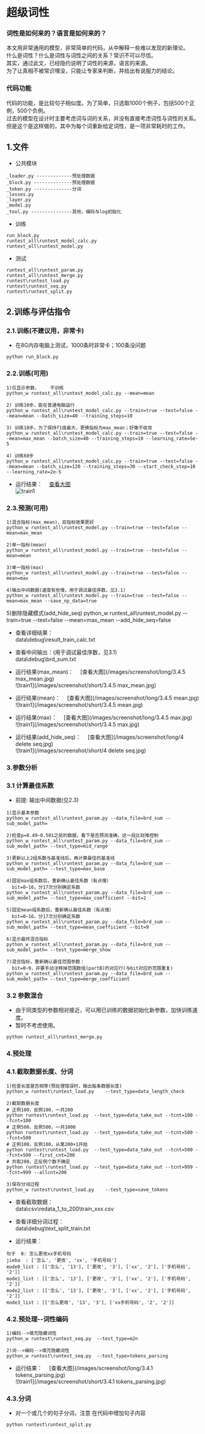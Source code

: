# 超级词性

### 词性是如何来的？语言是如何来的？

本文用非常通用的模型，非常简单的代码，从中解释一些难以发现的新理论。<br>
什么是词性？什么是词性与词性之间的关系？常识不可以尽信。<br>
其实，通过此文，已经隐约说明了词性的来源，语言的来源。<br>
为了让真相不被常识埋没，只能让专家来判断，并给出有说服力的结论。<br>

### 代码功能

代码的功能，是比较句子相似度。为了简单，只选取1000个例子，包括500个正例，500个负例。<br>
过去的模型在设计时主要考虑词与词的关系，并没有直接考虑词性与词性的关系。<br>
但是这个是这样做的，其中为每个词重新给定词性，是一项非常耗时的工作。<br>


## 1.文件
* 公共模块
```
_loader.py -------------预处理数据
_block.py --------------预处理数据
_token.py --------------分词
_losses.py
_layer.py
_model.py
_tool.py ---------------其他，编码与log初始化
```
* 训练
```
run_block.py
runtest_all\runtest_model_calc.py
runtest_all\runtest_model.py
```
* 测试
```
runtest_all\runtest_param.py
runtest_all\runtest_merge.py  
runtest\runtest_load.py  
runtest\runtest_seq.py  
runtest\runtest_split.py  
```

## 2.训练与评估指令

### 2.1.训练(不建议用，非常卡)
* 在8G内存电脑上测试，1000条时非常卡；100条没问题  
```
python run_block.py
```


### 2.2.训练(可用)
```
1)仅显示参数，	不训练  
python_w runtest_all\runtest_model_calc.py --mean=mean

2) 训练10步，能在普通电脑运行  
python_w runtest_all\runtest_model_calc.py --train=true --test=false --mean=mean --batch_size=40 --training_steps=10

3) 训练10步，为了保持f1值最大，更换指标为max_mean；好像不收敛  
python_w runtest_all\runtest_model_calc.py --train=true --test=false --mean=max_mean --batch_size=40 --training_steps=10 --learning_rate=5e-5

4) 训练60步  
python_w runtest_all\runtest_model_calc.py --train=true --test=false --mean=mean --batch_size=120 --training_steps=30 --start_check_step=10 --learning_rate=2e-5
```
* 运行结果：  　[查看大图](/images/screenshot/train/train2.jpg)<br>
![train1](/images/screenshot/train/train1.jpg)

### 2.3.预测(可用)
```
1)混合指标(max_mean)，双指标效果更好
python_w runtest_all\runtest_model.py --train=true --test=false --mean=max_mean

2)单一指标(mean)
python_w runtest_all\runtest_model.py --train=true --test=false --mean=mean

3)单一指标(max)
python_w runtest_all\runtest_model.py --train=true --test=false --mean=max

4)输出中间数据(速度有些慢，用于调试最佳序数，见3.1)
python_w runtest_all\runtest_model.py --train=true --test=false --mean=max_mean --save_np_data=true
```
5)删除隐藏模式(add_hide_seq)
python_w runtest_all\runtest_model.py --train=true --test=false --mean=max_mean --add_hide_seq=false

* 查看详细结果：  
data\debug\result_train_calc.txt
* 查看中间输出：(用于调试最佳序数，见3.1)  
data\debug\brd_sum.txt

* 运行结果(max_mean)：  　[查看大图](/images/screenshot/long/3.4.5 max_mean.jpg)<br>
![train1](/images/screenshot/short/3.4.5 max_mean.jpg)

* 运行结果(mean)：  　[查看大图](/images/screenshot/long/3.4.5 mean.jpg)<br>
![train1](/images/screenshot/short/3.4.5 mean.jpg)

* 运行结果(max)：  　[查看大图](/images/screenshot/long/3.4.5 max.jpg)<br>
![train1](/images/screenshot/short/3.4.5 max.jpg)

* 运行结果(add_hide_seq)：  　[查看大图](/images/screenshot/long/4 delete seq.jpg)<br>
![train1](/images/screenshot/short/4 delete seq.jpg)


### 3.参数分析
### 3.1 计算最佳系数
* 前提: 输出中间数据(见2.3)

```
1)显示基本参数
python_w runtest_all\runtest_param.py --data_file=brd_sum --sub_model_path=

2)检查p=0.49~0.501之前的数据，看下是否预测准确，这一段比较难控制
python_w runtest_all\runtest_param.py --data_file=brd_sum --sub_model_path= --test_type=mid_range

3)更新以上2组系数与基准线后，再计算最佳的基准线
python_w runtest_all\runtest_param.py --data_file=brd_sum --sub_model_path= --test_type=max_base

4)固定max组系数后，重新确认最佳系数（有点慢）
  bit=0~16，分17次分别确定系数
python_w runtest_all\runtest_param.py --data_file=brd_sum --sub_model_path= --test_type=max_coefficient --bit=2

5)固定mean组系数后，重新确认最佳系数（有点慢）
  bit=0~16，分17次分别确定系数
python_w runtest_all\runtest_param.py --data_file=brd_sum --sub_model_path= --test_type=mean_coefficient --bit=9

6)显示最终混合指标
python_w runtest_all\runtest_param.py --data_file=brd_sum --sub_model_path= --test_type=merge_show

7)混合指标，重新确认最佳范围参数：
  bit=0~9，并要手动注释掉范围数组(partB)的对应行(与bit对应的范围重复)
python_w runtest_all\runtest_param.py --data_file=brd_sum --sub_model_path= --test_type=merge_coefficient
```

### 3.2 参数混合
* 由于同类型的参数相对接近，可以用已训练的数据初始化新参数，加快训练速度。  
*   暂时不考虑使用。  
```
python runtest_all\runtest_merge.py
```


### 4.预处理
### 4.1.截取数据长度、分词

```
1)检查长度是否相等(预处理错误时，输出每条数据长度)
python_w runtest\runtest_load.py	--test_type=data_length_check

2)截取数据长度
# 正例100，反例100，一共200  
python runtest\runtest_load.py	--test_type=data_take_out --tcnt=100 --fcnt=100
# 正例500，反例500，一共1000  
python runtest\runtest_load.py	--test_type=data_take_out --tcnt=500 --fcnt=500
# 正例100，反例100，从第200+1开始  
python runtest\runtest_load.py	--test_type=data_take_out --tcnt=500 --fcnt=500 --first_cnt=200
# 共取200，正反例个数不确定  
python runtest\runtest_load.py	--test_type=data_take_out --tcnt=999 --fcnt=999 --allcnt=200

3)保存分词过程
python_w runtest\runtest_load.py	--test_type=save_tokens
```

* 查看截取数据：  
data\csv\redata_1_to_200\train_xxx.csv

* 查看详细分词过程：  
data\debug\text_split_train.txt

* 运行结果：  
``` 
句子  0: 怎么更改xx手机号码
jieba  : ['怎么', '更改', 'xx', '手机号码']
mode0_list : [['怎么', '13'], ['更改', '3'], ['xx', '2'], ['手机号码', '2']]
mode1_list : [['怎么', '13'], ['更改', '3'], ['xx', '2'], ['手机号码', '2']]
mode2_list : [['怎么', '13'], ['更改', '3'], ['xx', '2'], ['手机号码', '2']]
mode3_list : [['怎么更改', '13', '3'], ['xx手机号码', '2', '2']]
```

### 4.2.预处理--词性编码

```
1)编码-->填充隐藏词性
python_w runtest\runtest_seq.py  --test_type=m2n

2)词-->编码-->填充隐藏词性
python_w runtest\runtest_seq.py  --test_type=tokens_parsing
```
* 运行结果：  　[查看大图](/images/screenshot/long/3.4.1 tokens_parsing.jpg)<br>
![train1](/images/screenshot/short/3.4.1 tokens_parsing.jpg)

### 4.3.分词
* 对一个或几个的句子分词，注意  在代码中增加句子内容  
```
python runtest\runtest_split.py
```


